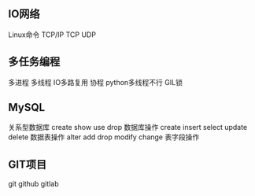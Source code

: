 ## IO网络
Linux命令  TCP/IP   TCP UDP

## 多任务编程
多进程 多线程 IO多路复用  协程
python多线程不行  GIL锁

## MySQL
关系型数据库
create show use drop   数据库操作
create insert select update delete  数据表操作
alter add drop modify change    表字段操作

## GIT项目
git github gitlab